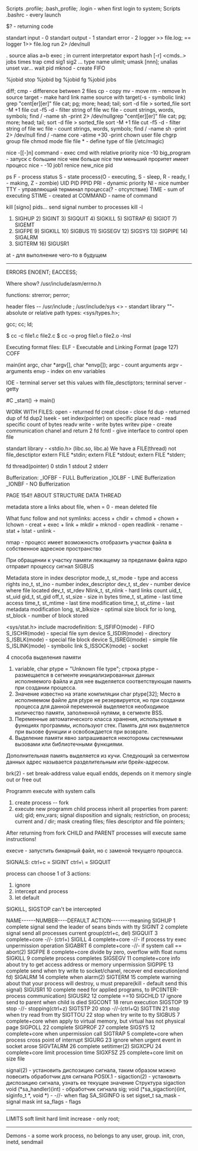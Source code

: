 Scripts .profile; .bash_profile; .login - when first login to system;
Scripts .bashrc - every launch

$? - returning code


standart input - 0
standart output - 1
standart error - 2
logger >> file.log; == logger 1>> file.log
run 2> /dev/null

. <file>
source <file>
alias a=b
exec <cmd>; in current interpretator
export <variables>
hash [-r] <cmds..>
jobs
times
trap cmd sig1 sig2 ...
type name
ulimit; umask [nnn]; unalias
unset var...
wait pid
mknod - create FIFO

%jobid
stop %jobid
bg %jobid
fg %jobid
jobs

diff; cmp - difference between 2 files
cp - copy
mv - move
rm - remove
ln source target - make hard link name source with target(-s - symbolic link)
grep "cent[er][er]" file
cat; pg; more; head; tail;
sort -d file > sorted_file
sort -M +1 file
cut -f5 -d - filter string of file
wc file - count strings, words, symbols;
find / -name sh -print 2> /dev/nullgrep "cent[er][er]" file
cat; pg; more; head; tail;
sort -d file > sorted_file
sort -M +1 file
cut -f5 -d - filter string of file
wc file - count strings, words, symbols;
find / -name sh -print 2> /dev/null
find / -name core -atime +30 -print
chown user file
chgrp group file
chmod mode file
file * - define type of file (/etc/magic)

nice -[[-]n] command - exec cmd with relative priority
nice -10 big_program - запуск с большим nice чем больше nice тем меньший проритет имеет процесc
nice - -10 job1
renice new_nice pid

ps
  F - process status
  S - state process(O - executing, S - sleep, R - ready, I - making, Z - zombie)
  UID
  PID
  PPID
  PRI - dynamic priority
  NI - nice number
  TTY - управляющий терминал процесса(? - отсутствие)
  TIME - sum of executing
  STIME - created at
  COMMAND - name of command

kill [signo] pids...
  send signal number to processes
  kill -l
  1) SIGHUP 2) SIGINT 3) SIGQUIT 4) SIGKILL 5) SIGTRAP 6) SIGIOT 7) SIGEMT
  8) SIGFPE 9) SIGKILL 10) SIGBUS 11) SIGSEGV 12) SIGSYS 13) SIGPIPE 14) SIGALRM
  15) SIGTERM 16) SIGUSR1

at - для выполнение чего-то в будущем





-----------
ERRORS
ENOENT; EACCESS;

Where show?
/usr/include/asm/errno.h

functions: strerror; perror;

header files -- /usr/include ; /usr/include/sys
<> - standart library
""- absolute or relative path
types: <sys/types.h>;

gcc; cc; ld;

$ cc -c file1.c file2.c
$ cc -o prog file1.o file2.o -lnsl

Executing format files: ELF - Executable and Linking Format
(page 127)
COFF

main(int argc, char *argv[], char *envp[]);
argc - count arguments
argv - arguments
envp - index on env variables

IOE - terminal server set this values with file_desctiptors;
terminal server - getty

#C _start() -> main()

WORK WITH FILES:
open - returned fd
creat
close - close fd
dup - returned dup of fd
dup2
lseek - set index(pointer) on specific place
read - read specific count of bytes
readv
write - write bytes
writev
pipe - create communication chanel and return 2 fd
fcntl - give interface to control open file

standart library - <stdio.h> (libc.so, libc.a)
We have a FILE(thread) not file_desctiptor
extern FILE *stdin;
extern FILE *stdout;
extern FILE *stderr;

fd  thread(pointer)
0   stdin
1   stdout
2   stderr

Bufferization:
_IOFBF - FULL Bufferization
_IOLBF - LINE Bufferization
_IONBF - NO Bufferization

PAGE 154!! ABOUT STRUCTURE DATA THREAD

metadata store a links about file, when = 0 - mean deleted file

What func follow and not symlinks:
access +
chdir +
chmod +
chown +
lchown -
creat +
exec +
link +
mkdir +
mknod -
open
readlink -
rename -
stat +
lstat -
unlink -

nmap - процесс имеет возможность отобразить участки файла в собственное адресное пространство

При обращении к участку памяти лежащему за пределами файла
  ядро отправит процессу сигнал SIGBUS

Metadata store in index descriptor
mode_t, st_mode - type and access rights
ino_t, st_ino - number index_descriptor
dev_t, st_dev - number device where file located
dev_t, st_rdev
Nlink_t, st_nlink - hard links count
uid_t, st_uid
gid_t, st_gid
off_t, st_size - size in bytes
time_t, st_atime - last time access
time_t, st_mtime - last time modification
time_t, st_ctime - last metadata modification
long, st_blksize - optimal size block for io
long, st_block - number of block stored

<sys/stat.h> include macrodefinition:
S_ISFIFO(mode) - FIFO
S_ISCHR(mode) - special file sym device
S_ISDIR(mode) - directory
S_ISBLK(mode) - special file block device
S_ISREG(mode) - simple file
S_ISLINK(mode) - symbolic link
S_ISSOCK(mode) - socket

4 способа выделения памяти
1) variable,
  char ptype = "Unknown file type";
  строка ptype - размещается в сегменте инициализированных данных исполняемого файла и для нее выделяется соответствующая память при создании процесса.
2) Значение известно на этапе компиляции
  char ptype[32];
  Место в исполняемом файле для ptype не резервируется, но при создании процесса для данной переменной выделяется необходимое количество памяти, заполненной нулями, в сегменте BSS.
3) Переменные автоматического класса хранения, используемые в функциях программы, используют стек. Память для них выделяется при вызове функции и освобождается при возврате.
4) Выделение памяти явно запрашивается некоторомы системными вызовами или библиотечными функциями.

Дополнительная память выделяется из кучи. Следующий за сегментом данных адрес называется разделительным или брейк-адресом.

brk(2) - set break-address value equall endds, depends on it memory single out or free out

Programm execute with system calls
1) create process -- fork
2) execute new programm
child process inherit all properties from parent: uid;
gid;
env_vars;
signal disposition and signals;
restriction, on process;
current and / dir;
mask creating files;
files descriptor and file pointers;

After returning from fork CHILD and PARENT processes will execute same instructions!

execve - запустить бинарный файл, но с заменой текущего процесса.

SIGNALS:
  ctrl+c = SIGINT
  ctrl+\ = SIGQUIT

process can choose 1 of 3 actions:
  1) ignore
  2) intercept and process
  3) let default

SIGKILL, SIGSTOP can't be intercepted

NAME------NUMBER----DEFAULT ACTION--------meaning
SIGHUP    1         complete              signal send the leader of seans binds with tty
SIGINT    2         complete              signal send all processes current group(ctrl+c, del)
SIGQUIT   3         complete+core         -//- (ctrl+\)
SIGILL    4         complete+core         -//- if process try exec unpermission operation
SIGABRT   6         complete+core         -//- if system call == abort(2)
SIGFPE    8         complete+core         divide by zero, overflow with float nums
SIGKILL   9         complete              process completes
SIGSEGV   11        complete+core         info about try to get access address or memory unpermission
SIGPIPE   13        complete              send when try write to socket/chanel, recever end execution(end fd)
SIGALRM   14        complete              when alarm(2)
SIGTERM   15        complete              warning about that your process will destroy, u must prepare(kill - default send this signal)
SIGUSR1   10        complete              need for applied programs, to IPC(INTER-process communication)
SIGUSR2   12        complete              ==10
SIGCHLD   17        ignore                send to parent when child is died
SIGCONT   18        rerun execution
SIGSTOP   19        stop                  -//- stopping(ctrl+z)
SIGTSTP   20        stop                  -//-(ctrl+Q)
SIGTTIN   21        stop                  when try read from tty
SIGTTOU   22        stop                  when try write to tty
SIGBUS    7         complete+core         when apply to virtual memory, but virtual has not physical page
SIGPOLL   22        complete
SIGPROF   27        complete
SIGSYS    12        complete+core         when unpermission call
SIGTRAP   5         complete+core         when process cross point of interrupt
SIGURG    23        ignore                when urgent event in socket arose
SIGVTALRM 26        complete              setitimer(2)
SIGXCPU   24        complete+core         limit procession time
SIGXFSZ   25        complete+core         limit on size file


signal(2) - установить диспозицию сигнала, таким образом можно повесить обработчик для сигнала
POSIX.1 - sigaction(2) - установить диспозицию сигнала, узнать ее текущее значение
Структура sigaction
void (*sa_handler)(int) - обработчик сигнала sig;
void (*sa_sigaction)(int, siginfo_t *, void *) - -//- when flag SA_SIGINFO is set
sigset_t sa_mask - signal mask
int sa_flags - flags


-----------
LIMITS
soft limit
hard limit
increase - only root;


-----
Demons - a some work process, no belongs to any user, group.
init, cron, inetd, sendmail
